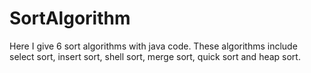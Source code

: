# SortAlgorithm
Here I give 6 sort algorithms with java code. These algorithms include select sort, insert sort, shell sort, merge sort, quick sort and heap sort.

